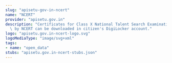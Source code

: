 ```yaml
---
slug: "apisetu-gov-in-ncert"
name: "NCERT"
provider: "apisetu.gov.in"
description: "Certificates for Class X National Talent Search Examination as Issued\
  \ by NCERT can be downloaded in citizen's DigiLocker account."
logo: "apisetu.gov.in-ncert-logo.svg"
logoMediaType: "image/svg+xml"
tags:
- name: "open_data"
stubs: "apisetu.gov.in-ncert-stubs.json"
---
```

